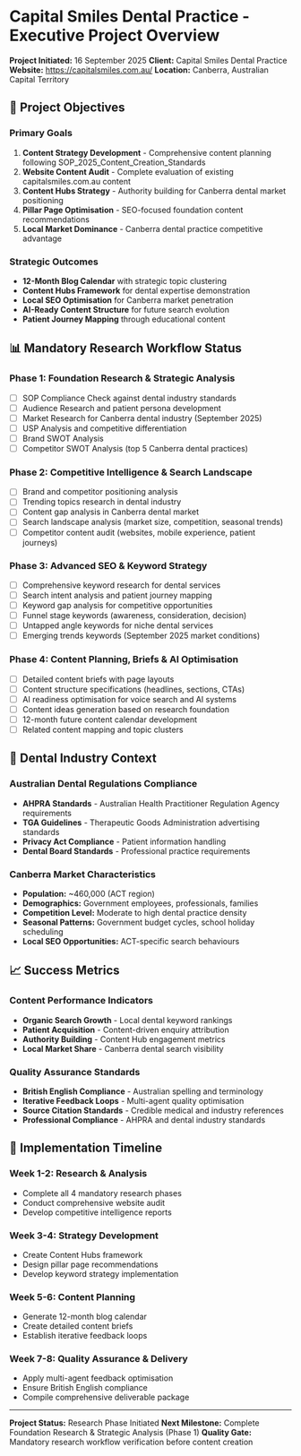 # Capital Smiles Dental Practice - Executive Project Overview

**Project Initiated:** 16 September 2025
**Client:** Capital Smiles Dental Practice
**Website:** https://capitalsmiles.com.au/
**Location:** Canberra, Australian Capital Territory

## 🎯 Project Objectives

### Primary Goals
1. **Content Strategy Development** - Comprehensive content planning following SOP_2025_Content_Creation_Standards
2. **Website Content Audit** - Complete evaluation of existing capitalsmiles.com.au content
3. **Content Hubs Strategy** - Authority building for Canberra dental market positioning
4. **Pillar Page Optimisation** - SEO-focused foundation content recommendations
5. **Local Market Dominance** - Canberra dental practice competitive advantage

### Strategic Outcomes
- **12-Month Blog Calendar** with strategic topic clustering
- **Content Hubs Framework** for dental expertise demonstration
- **Local SEO Optimisation** for Canberra market penetration
- **AI-Ready Content Structure** for future search evolution
- **Patient Journey Mapping** through educational content

## 📊 Mandatory Research Workflow Status

### Phase 1: Foundation Research & Strategic Analysis
- [ ] SOP Compliance Check against dental industry standards
- [ ] Audience Research and patient persona development
- [ ] Market Research for Canberra dental industry (September 2025)
- [ ] USP Analysis and competitive differentiation
- [ ] Brand SWOT Analysis
- [ ] Competitor SWOT Analysis (top 5 Canberra dental practices)

### Phase 2: Competitive Intelligence & Search Landscape
- [ ] Brand and competitor positioning analysis
- [ ] Trending topics research in dental industry
- [ ] Content gap analysis in Canberra dental market
- [ ] Search landscape analysis (market size, competition, seasonal trends)
- [ ] Competitor content audit (websites, mobile experience, patient journeys)

### Phase 3: Advanced SEO & Keyword Strategy
- [ ] Comprehensive keyword research for dental services
- [ ] Search intent analysis and patient journey mapping
- [ ] Keyword gap analysis for competitive opportunities
- [ ] Funnel stage keywords (awareness, consideration, decision)
- [ ] Untapped angle keywords for niche dental services
- [ ] Emerging trends keywords (September 2025 market conditions)

### Phase 4: Content Planning, Briefs & AI Optimisation
- [ ] Detailed content briefs with page layouts
- [ ] Content structure specifications (headlines, sections, CTAs)
- [ ] AI readiness optimisation for voice search and AI systems
- [ ] Content ideas generation based on research foundation
- [ ] 12-month future content calendar development
- [ ] Related content mapping and topic clusters

## 🏥 Dental Industry Context

### Australian Dental Regulations Compliance
- **AHPRA Standards** - Australian Health Practitioner Regulation Agency requirements
- **TGA Guidelines** - Therapeutic Goods Administration advertising standards
- **Privacy Act Compliance** - Patient information handling
- **Dental Board Standards** - Professional practice requirements

### Canberra Market Characteristics
- **Population:** ~460,000 (ACT region)
- **Demographics:** Government employees, professionals, families
- **Competition Level:** Moderate to high dental practice density
- **Seasonal Patterns:** Government budget cycles, school holiday scheduling
- **Local SEO Opportunities:** ACT-specific search behaviours

## 📈 Success Metrics

### Content Performance Indicators
- **Organic Search Growth** - Local dental keyword rankings
- **Patient Acquisition** - Content-driven enquiry attribution
- **Authority Building** - Content Hub engagement metrics
- **Local Market Share** - Canberra dental search visibility

### Quality Assurance Standards
- **British English Compliance** - Australian spelling and terminology
- **Iterative Feedback Loops** - Multi-agent quality optimisation
- **Source Citation Standards** - Credible medical and industry references
- **Professional Compliance** - AHPRA and dental industry standards

## 🚀 Implementation Timeline

### Week 1-2: Research & Analysis
- Complete all 4 mandatory research phases
- Conduct comprehensive website audit
- Develop competitive intelligence reports

### Week 3-4: Strategy Development
- Create Content Hubs framework
- Design pillar page recommendations
- Develop keyword strategy implementation

### Week 5-6: Content Planning
- Generate 12-month blog calendar
- Create detailed content briefs
- Establish iterative feedback loops

### Week 7-8: Quality Assurance & Delivery
- Apply multi-agent feedback optimisation
- Ensure British English compliance
- Compile comprehensive deliverable package

---

**Project Status:** Research Phase Initiated
**Next Milestone:** Complete Foundation Research & Strategic Analysis (Phase 1)
**Quality Gate:** Mandatory research workflow verification before content creation